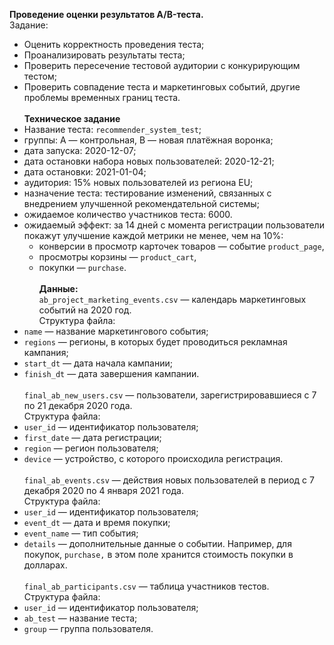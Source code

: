 <b>Проведение оценки результатов A/B-теста.</b> <br/>
Задание: <br>
- Оценить корректность проведения теста;<br/>
- Проанализировать результаты теста;<br/>
- Проверить пересечение тестовой аудитории с конкурирующим тестом;<br/>
- Проверить совпадение теста и маркетинговых событий, другие проблемы временных границ теста.<br/><br/>
<b>Техническое задание</b><br/>
- Название теста: `recommender_system_test`;<br/>
- группы: А — контрольная, B — новая платёжная воронка;<br/>
- дата запуска: 2020-12-07;<br/>
- дата остановки набора новых пользователей: 2020-12-21;<br/>
- дата остановки: 2021-01-04;<br/>
- аудитория: 15% новых пользователей из региона EU;<br/>
- назначение теста: тестирование изменений, связанных с внедрением улучшенной рекомендательной системы;<br/>
- ожидаемое количество участников теста: 6000.<br/>
- ожидаемый эффект: за 14 дней с момента регистрации пользователи покажут улучшение каждой метрики не менее, чем на 10%:<br/>
  - конверсии в просмотр карточек товаров — событие `product_page`,<br/>
  - просмотры корзины — `product_cart`,
  - покупки — `purchase`.<br/><br/>
<b>Данные:</b><br/>
`ab_project_marketing_events.csv` — календарь маркетинговых событий на 2020 год.<br/>
Структура файла:<br/>
- `name` — название маркетингового события;<br/>
- `regions` — регионы, в которых будет проводиться рекламная кампания;<br/>
- `start_dt` — дата начала кампании;<br/>
- `finish_dt` — дата завершения кампании.<br/><br/>
`final_ab_new_users.csv` — пользователи, зарегистрировавшиеся с 7 по 21 декабря 2020 года.<br/>
Структура файла:<br/>
- `user_id` — идентификатор пользователя;<br/>
- `first_date` — дата регистрации;<br/>
- `region` — регион пользователя;<br/>
- `device` — устройство, с которого происходила регистрация.<br/><br/>
`final_ab_events.csv` — действия новых пользователей в период с 7 декабря 2020 по 4 января 2021 года.<br/>
Структура файла:<br/>
- `user_id` — идентификатор пользователя;<br/>
- `event_dt` — дата и время покупки;<br/>
- `event_name` — тип события;<br/>
- `details` — дополнительные данные о событии. Например, для покупок, `purchase,` в этом поле хранится стоимость покупки в долларах.<br/><br/>
`final_ab_participants.csv` — таблица участников тестов.<br/>
Структура файла:<br/>
- `user_id` — идентификатор пользователя;<br/>
- `ab_test` — название теста;<br/>
- `group` — группа пользователя.
